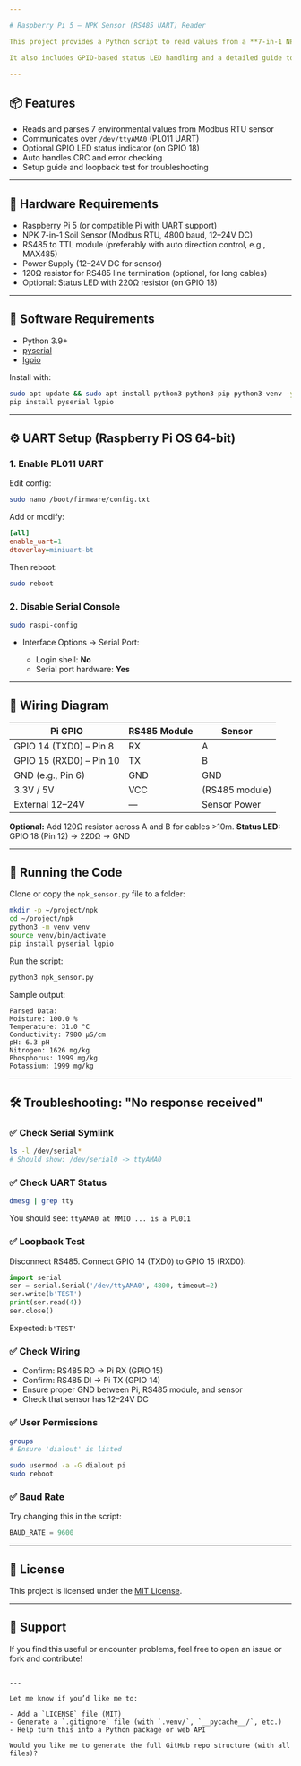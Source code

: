```yaml
---

# Raspberry Pi 5 – NPK Sensor (RS485 UART) Reader

This project provides a Python script to read values from a **7-in-1 NPK Soil Sensor** over **RS485 UART** using a **Raspberry Pi 5**. It supports reading **Moisture**, **Temperature**, **Conductivity**, **pH**, **Nitrogen**, **Phosphorus**, and **Potassium**.

It also includes GPIO-based status LED handling and a detailed guide to resolve common issues like the infamous `No response received` error caused by UART misconfiguration or wiring issues.

---
```


## 📦 Features

- Reads and parses 7 environmental values from Modbus RTU sensor
- Communicates over `/dev/ttyAMA0` (PL011 UART)
- Optional GPIO LED status indicator (on GPIO 18)
- Auto handles CRC and error checking
- Setup guide and loopback test for troubleshooting

---

## 🧰 Hardware Requirements

- Raspberry Pi 5 (or compatible Pi with UART support)
- NPK 7-in-1 Soil Sensor (Modbus RTU, 4800 baud, 12–24V DC)
- RS485 to TTL module (preferably with auto direction control, e.g., MAX485)
- Power Supply (12–24V DC for sensor)
- 120Ω resistor for RS485 line termination (optional, for long cables)
- Optional: Status LED with 220Ω resistor (on GPIO 18)

---

## 🧪 Software Requirements

- Python 3.9+
- [pyserial](https://pypi.org/project/pyserial/)
- [lgpio](https://abyz.me.uk/rpi/pigpio/python.html)

Install with:

```bash
sudo apt update && sudo apt install python3 python3-pip python3-venv -y
pip install pyserial lgpio
````

---

## ⚙️ UART Setup (Raspberry Pi OS 64-bit)

### 1. Enable PL011 UART

Edit config:

```bash
sudo nano /boot/firmware/config.txt
```

Add or modify:

```ini
[all]
enable_uart=1
dtoverlay=miniuart-bt
```

Then reboot:

```bash
sudo reboot
```

### 2. Disable Serial Console

```bash
sudo raspi-config
```

* Interface Options → Serial Port:

  * Login shell: **No**
  * Serial port hardware: **Yes**

---

## 🔌 Wiring Diagram

| Pi GPIO                 | RS485 Module         | Sensor         |
| ----------------------- | -------------------- | -------------- |
| GPIO 14 (TXD0) – Pin 8  | RX                   | A              |
| GPIO 15 (RXD0) – Pin 10 | TX                   | B              |
| GND (e.g., Pin 6)       | GND                  | GND            |
| 3.3V / 5V               | VCC                  | (RS485 module) |
| External 12–24V         | —                    | Sensor Power   |

**Optional:** Add 120Ω resistor across A and B for cables >10m.
**Status LED:** GPIO 18 (Pin 12) → 220Ω → GND

---

## 🚀 Running the Code

Clone or copy the `npk_sensor.py` file to a folder:

```bash
mkdir -p ~/project/npk
cd ~/project/npk
python3 -m venv venv
source venv/bin/activate
pip install pyserial lgpio
```

Run the script:

```bash
python3 npk_sensor.py
```

Sample output:

```
Parsed Data:
Moisture: 100.0 %
Temperature: 31.0 °C
Conductivity: 7980 µS/cm
pH: 6.3 pH
Nitrogen: 1626 mg/kg
Phosphorus: 1999 mg/kg
Potassium: 1999 mg/kg
```

---

## 🛠️ Troubleshooting: "No response received"

### ✅ Check Serial Symlink

```bash
ls -l /dev/serial*
# Should show: /dev/serial0 -> ttyAMA0
```

### ✅ Check UART Status

```bash
dmesg | grep tty
```

You should see: `ttyAMA0 at MMIO ... is a PL011`

### ✅ Loopback Test

Disconnect RS485. Connect GPIO 14 (TXD0) to GPIO 15 (RXD0):

```python
import serial
ser = serial.Serial('/dev/ttyAMA0', 4800, timeout=2)
ser.write(b'TEST')
print(ser.read(4))
ser.close()
```

Expected: `b'TEST'`

### ✅ Check Wiring

* Confirm: RS485 RO → Pi RX (GPIO 15)
* Confirm: RS485 DI → Pi TX (GPIO 14)
* Ensure proper GND between Pi, RS485 module, and sensor
* Check that sensor has 12–24V DC

### ✅ User Permissions

```bash
groups
# Ensure 'dialout' is listed

sudo usermod -a -G dialout pi
sudo reboot
```

### ✅ Baud Rate

Try changing this in the script:

```python
BAUD_RATE = 9600
```
---

## 📄 License

This project is licensed under the [MIT License](LICENSE).

---

## 🙋 Support

If you find this useful or encounter problems, feel free to open an issue or fork and contribute!

```

---

Let me know if you’d like me to:

- Add a `LICENSE` file (MIT)
- Generate a `.gitignore` file (with `.venv/`, `__pycache__/`, etc.)
- Help turn this into a Python package or web API

Would you like me to generate the full GitHub repo structure (with all files)?
```
